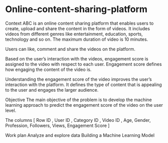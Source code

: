 # Online-content-sharing-platform


Context
ABC is an online content sharing platform that enables users to create, upload and share the content in the form of videos. It includes videos from different genres like entertainment, education, sports, technology and so on. The maximum duration of video is 10 minutes.

Users can like, comment and share the videos on the platform.

Based on the user’s interaction with the videos, engagement score is assigned to the video with respect to each user. Engagement score defines how engaging the content of the video is.

Understanding the engagement score of the video improves the user’s interaction with the platform. It defines the type of content that is appealing to the user and engages the larger audience.

Objective
The main objective of the problem is to develop the machine learning approach to predict the engagement score of the video on the user level.

The columns
[ Row ID , User ID , Category ID , Video ID , Age, Gender, Profession, Followers, Views, Engagement Score ]

Work plan
Analyze and explore data
Building a Machine Learning Model
